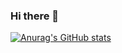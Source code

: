 ### Hi there 👋

[![Anurag's GitHub stats](https://github-readme-stats.vercel.app/api?username=renatoft89)](https://github.com/renatoft89/github-readme-stats)

<!--
**renatoft89/renatoft89** is a ✨ _special_ ✨ repository because its `README.md` (this file) appears on your GitHub profile.

Here are some ideas to get you started:

- 🔭 I’m currently working on ...
- 🌱 I’m currently learning ...
- 👯 I’m looking to collaborate on ...
- 🤔 I’m looking for help with ...
- 💬 Ask me about ...
- 📫 How to reach me: ...
- 😄 Pronouns: ...
- ⚡ Fun fact: ...
-->
